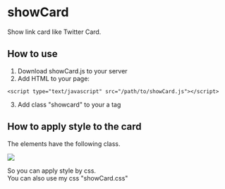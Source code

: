 # showCard
Show link card like Twitter Card.
## How to use
1. Download showCard.js to your server
2. Add HTML to your page:

```
<script type="text/javascript" src="/path/to/showCard.js"></script>
```

3. Add class "showcard" to your a tag

## How to apply style to the card
The elements have the following class.

![](https://user-images.githubusercontent.com/67098414/106967660-e7616680-678a-11eb-900a-7d7d01983e70.png)

So you can apply style by css.  
You can also use my css "showCard.css"